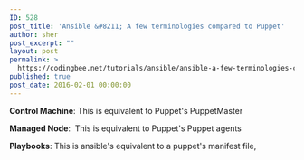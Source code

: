```yaml
---
ID: 528
post_title: 'Ansible &#8211; A few terminologies compared to Puppet'
author: sher
post_excerpt: ""
layout: post
permalink: >
  https://codingbee.net/tutorials/ansible/ansible-a-few-terminologies-compared-to-puppet
published: true
post_date: 2016-02-01 00:00:00
---
```

<strong>Control Machine</strong>: This is equivalent to Puppet's PuppetMaster

<strong>Managed Node</strong>:  This is equivalent to Puppet's Puppet agents

<strong>Playbooks</strong>: This is ansible's equivalent to a puppet's manifest file,

&nbsp;